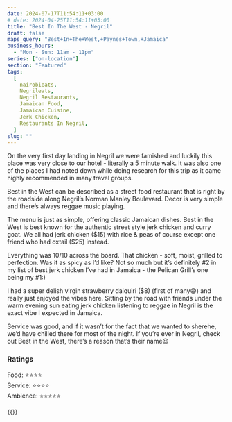 ```yaml
---
date: 2024-07-17T11:54:11+03:00
# date: 2024-04-25T11:54:11+03:00
title: "Best In The West - Negril"
draft: false
maps_query: "Best+In+The+West,+Paynes+Town,+Jamaica"
business_hours:
  - "Mon - Sun: 11am - 11pm"
series: ["on-location"]
section: "Featured"
tags:
  [
    nairobieats,
    Negrileats,
    Negril Restaurants,
    Jamaican Food,
    Jamaican Cuisine,
    Jerk Chicken,
    Restaurants In Negril,
  ]
slug: ""
---
```


On the very first day landing in Negril we were famished and luckily this place was very close to our hotel - literally a 5 minute walk. It was also one of the places I had noted down while doing research for this trip as it came highly recommended in many travel groups.

Best in the West can be described as a street food restaurant that is right by the roadside along Negril’s Norman Manley Boulevard. Decor is very simple and there’s always reggae music playing.

The menu is just as simple, offering classic Jamaican dishes. Best in the West is best known for the authentic street style jerk chicken and curry goat. We all had jerk chicken ($15) with rice & peas of course except one friend who had oxtail ($25) instead.

Everything was 10/10 across the board. That chicken - soft, moist, grilled to perfection. Was it as spicy as I’d like? Not so much but it’s definitely #2 in my list of best jerk chicken I’ve had in Jamaica - the Pelican Grill’s one being my #1:)

I had a super delish virgin strawberry daiquiri ($8) (first of many😅) and really just enjoyed the vibes here. Sitting by the road with friends under the warm evening sun eating jerk chicken listening to reggae in Negril is the exact vibe I expected in Jamaica.

Service was good, and if it wasn’t for the fact that we wanted to sherehe, we’d have chilled there for most of the night. If you’re ever in Negril, check out Best in the West, there’s a reason that’s their name😉

### Ratings

Food: ⭐️⭐️⭐️⭐️<br>
Service: ⭐️⭐️⭐️⭐️<br>
Ambience: ⭐️⭐️⭐️⭐️⭐️<br>

{{<remote-image-gallery key="best-in-the-west">}}
